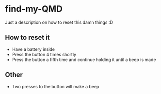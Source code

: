 # find-my-QMD
Just a description on how to reset this damn things :D

## How to reset it
- Have a battery inside
- Press the button 4 times shortly
- Press the button a fifth time and continue holding it until a beep is made

## Other
- Two presses to the button will make a beep
